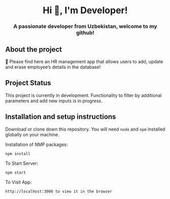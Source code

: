<h1 align="center">Hi 👋, I'm Developer!</h1>
<h3 align="center">A passionate developer from Uzbekistan, welcome to my github!</h3>

## About the project

🔭 Please find here an HR management app that allows users to add, update and erase employee’s details in the database!

## Project Status

This project is currently in development. Functionality to filter by additional parameters and add new inputs is in progress.

## Installation and setup instructions

Download or clone down this repository. You will need `node` and `npm` installed globally on your machine.

Installation of NMP packages:

`npm install`

To Start Server:

`npm start`

To Visit App:

`http://localhost:3000 to view it in the browser`